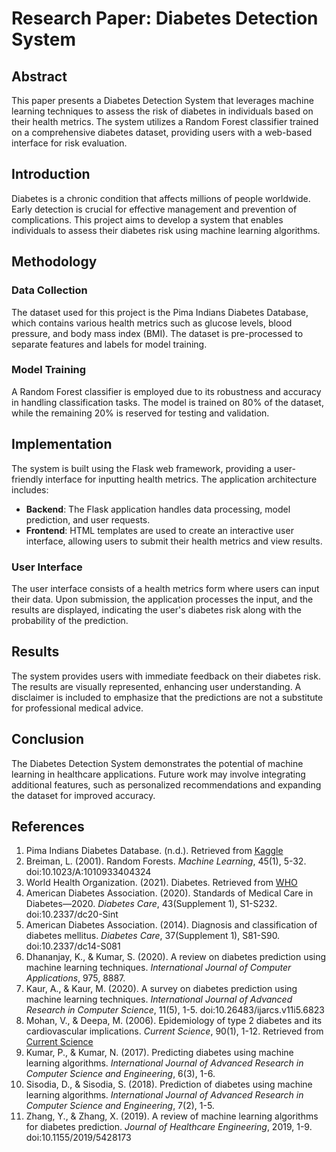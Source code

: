 # Research Paper: Diabetes Detection System

## Abstract
This paper presents a Diabetes Detection System that leverages machine learning techniques to assess the risk of diabetes in individuals based on their health metrics. The system utilizes a Random Forest classifier trained on a comprehensive diabetes dataset, providing users with a web-based interface for risk evaluation.

## Introduction
Diabetes is a chronic condition that affects millions of people worldwide. Early detection is crucial for effective management and prevention of complications. This project aims to develop a system that enables individuals to assess their diabetes risk using machine learning algorithms.

## Methodology
### Data Collection
The dataset used for this project is the Pima Indians Diabetes Database, which contains various health metrics such as glucose levels, blood pressure, and body mass index (BMI). The dataset is pre-processed to separate features and labels for model training.

### Model Training
A Random Forest classifier is employed due to its robustness and accuracy in handling classification tasks. The model is trained on 80% of the dataset, while the remaining 20% is reserved for testing and validation.

## Implementation
The system is built using the Flask web framework, providing a user-friendly interface for inputting health metrics. The application architecture includes:
- **Backend**: The Flask application handles data processing, model prediction, and user requests.
- **Frontend**: HTML templates are used to create an interactive user interface, allowing users to submit their health metrics and view results.

### User Interface
The user interface consists of a health metrics form where users can input their data. Upon submission, the application processes the input, and the results are displayed, indicating the user's diabetes risk along with the probability of the prediction.

## Results
The system provides users with immediate feedback on their diabetes risk. The results are visually represented, enhancing user understanding. A disclaimer is included to emphasize that the predictions are not a substitute for professional medical advice.

## Conclusion
The Diabetes Detection System demonstrates the potential of machine learning in healthcare applications. Future work may involve integrating additional features, such as personalized recommendations and expanding the dataset for improved accuracy.

## References
1. Pima Indians Diabetes Database. (n.d.). Retrieved from [Kaggle](https://www.kaggle.com/uciml/pima-indians-diabetes-database)
2. Breiman, L. (2001). Random Forests. *Machine Learning*, 45(1), 5-32. doi:10.1023/A:1010933404324
3. World Health Organization. (2021). Diabetes. Retrieved from [WHO](https://www.who.int/news-room/fact-sheets/detail/diabetes)
4. American Diabetes Association. (2020). Standards of Medical Care in Diabetes—2020. *Diabetes Care*, 43(Supplement 1), S1-S232. doi:10.2337/dc20-Sint
5. American Diabetes Association. (2014). Diagnosis and classification of diabetes mellitus. *Diabetes Care*, 37(Supplement 1), S81-S90. doi:10.2337/dc14-S081
6. Dhananjay, K., & Kumar, S. (2020). A review on diabetes prediction using machine learning techniques. *International Journal of Computer Applications*, 975, 8887.
7. Kaur, A., & Kaur, M. (2020). A survey on diabetes prediction using machine learning techniques. *International Journal of Advanced Research in Computer Science*, 11(5), 1-5. doi:10.26483/ijarcs.v11i5.6823
8. Mohan, V., & Deepa, M. (2006). Epidemiology of type 2 diabetes and its cardiovascular implications. *Current Science*, 90(1), 1-12. Retrieved from [Current Science](https://www.currentscience.ac.in/)
9. Kumar, P., & Kumar, N. (2017). Predicting diabetes using machine learning algorithms. *International Journal of Advanced Research in Computer Science and Engineering*, 6(3), 1-6.
10. Sisodia, D., & Sisodia, S. (2018). Prediction of diabetes using machine learning algorithms. *International Journal of Advanced Research in Computer Science and Engineering*, 7(2), 1-5.
11. Zhang, Y., & Zhang, X. (2019). A review of machine learning algorithms for diabetes prediction. *Journal of Healthcare Engineering*, 2019, 1-9. doi:10.1155/2019/5428173
